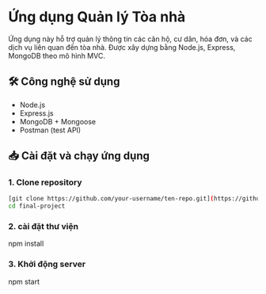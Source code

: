 # Ứng dụng Quản lý Tòa nhà

Ứng dụng này hỗ trợ quản lý thông tin các căn hộ, cư dân, hóa đơn, và các dịch vụ liên quan đến tòa nhà. Được xây dựng bằng Node.js, Express, MongoDB theo mô hình MVC.

## 🛠 Công nghệ sử dụng

- Node.js
- Express.js
- MongoDB + Mongoose
- Postman (test API)

## 📥 Cài đặt và chạy ứng dụng

### 1. Clone repository

```bash
[git clone https://github.com/your-username/ten-repo.git](https://github.com/quang-nam/final-project-.git)
cd final-project
```
### 2. cài đặt thư viện 
npm install
### 3. Khởi động server
npm start 
